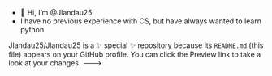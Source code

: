 - 👋 Hi, I’m @Jlandau25
- I have no previous experience with CS, but have always wanted to learn python. 


Jlandau25/Jlandau25 is a ✨ special ✨ repository because its `README.md` (this file) appears on your GitHub profile.
You can click the Preview link to take a look at your changes.
--->
